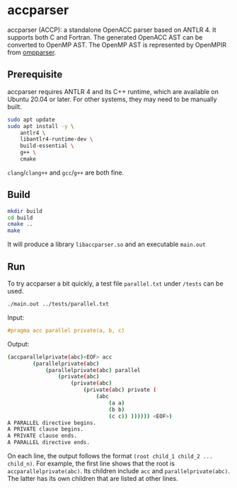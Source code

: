 # accparser
accparser (ACCP): a standalone OpenACC parser based on ANTLR 4.
It supports both C and Fortran. The generated OpenACC AST can be converted to OpenMP AST.
The OpenMP AST is represented by OpenMPIR from [ompparser](https://github.com/passlab/ompparser).


## Prerequisite

accparser requires ANTLR 4 and its C++ runtime, which are available on Ubuntu 20.04 or later.
For other systems, they may need to be manually built.

```bash
sudo apt update
sudo apt install -y \
    antlr4 \
    libantlr4-runtime-dev \
    build-essential \
    g++ \
    cmake
```

`clang`/`clang++` and `gcc`/`g++` are both fine.

## Build

```bash
mkdir build
cd build
cmake ..
make
```

It will produce a library `libaccparser.so` and an executable `main.out`

## Run

To try accparser a bit quickly, a test file `parallel.txt` under `/tests` can be used.

```bash
./main.out ../tests/parallel.txt
```

Input:

```c
#pragma acc parallel private(a, b, c)
```

Output:

```bash
(accparallelprivate(abc)<EOF> acc 
        (parallelprivate(abc) 
            (parallelprivate(abc) parallel 
                (private(abc) 
                    (private(abc) 
                        (private(abc) private ( 
                            (abc 
                                (a a) 
                                (b b) 
                                (c c)) )))))) <EOF>)
A PARALLEL directive begins.
A PRIVATE clause begins.
A PRIVATE clause ends.
A PARALLEL directive ends.
```

On each line, the output follows the format `(root child_1 child_2 ... child_n)`.
For example, the first line shows that the root is `accparallelprivate(abc)`. Its children include `acc` and `parallelprivate(abc)`.
The latter has its own children that are listed at other lines.

